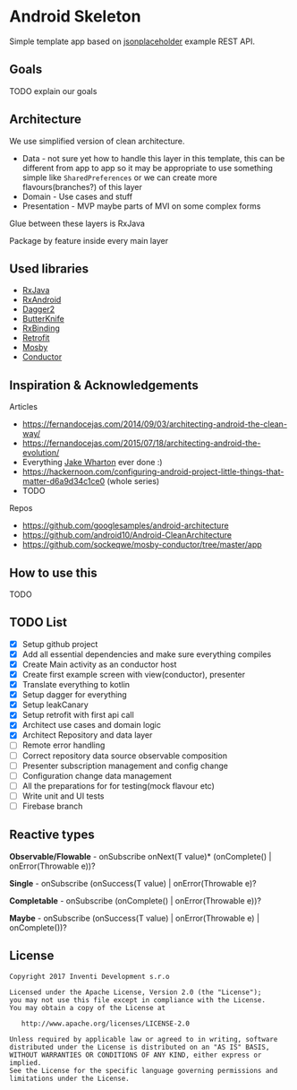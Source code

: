 Android Skeleton
========

Simple template app based on [jsonplaceholder][jsonplaceholder] example REST API.


Goals
-----

TODO explain our goals

Architecture
-----

We use simplified version of clean architecture.

- Data - not sure yet how to handle this layer in this template, this can be different from app to app so it may be appropriate to use something simple like `SharedPreferences` or we can create more flavours(branches?) of this layer
- Domain - Use cases and stuff
- Presentation - MVP maybe parts of MVI on some complex forms

Glue between these layers is RxJava

Package by feature inside every main layer

Used libraries
-----

- [RxJava][rxjava]
- [RxAndroid][rxandroid]
- [Dagger2][dagger]
- [ButterKnife][butterknife]
- [RxBinding][rxbinding]
- [Retrofit][retrofit]
- [Mosby][mosby]
- [Conductor][conductor]

Inspiration & Acknowledgements
-----

Articles
- https://fernandocejas.com/2014/09/03/architecting-android-the-clean-way/
- https://fernandocejas.com/2015/07/18/architecting-android-the-evolution/
- Everything [Jake Wharton][jakewharton] ever done :)
- https://hackernoon.com/configuring-android-project-little-things-that-matter-d6a9d34c1ce0 (whole series)
- TODO

Repos
- https://github.com/googlesamples/android-architecture
- https://github.com/android10/Android-CleanArchitecture
- https://github.com/sockeqwe/mosby-conductor/tree/master/app

How to use this
-----

TODO

TODO List
-----

- [x] Setup github project
- [x] Add all essential dependencies and make sure everything compiles
- [x] Create Main activity as an conductor host
- [x] Create first example screen with view(conductor), presenter
- [x] Translate everything to kotlin
- [X] Setup dagger for everything
- [X] Setup leakCanary
- [X] Setup retrofit with first api call
- [X] Architect use cases and domain logic
- [X] Architect Repository and data layer
- [ ] Remote error handling
- [ ] Correct repository data source observable composition
- [ ] Presenter subscription management and config change
- [ ] Configuration change data management
- [ ] All the preparations for for testing(mock flavour etc)
- [ ] Write unit and UI tests
- [ ] Firebase branch

Reactive types
-----
**Observable/Flowable** - onSubscribe onNext(T value)* (onComplete() | onError(Throwable e))?

**Single** - onSubscribe (onSuccess(T value) | onError(Throwable e)?

**Completable** - onSubscribe (onComplete() | onError(Throwable e))?

**Maybe** - onSubscribe (onSuccess(T value) | onError(Throwable e) | onComplete())?


License
-------

    Copyright 2017 Inventi Development s.r.o

    Licensed under the Apache License, Version 2.0 (the "License");
    you may not use this file except in compliance with the License.
    You may obtain a copy of the License at

       http://www.apache.org/licenses/LICENSE-2.0

    Unless required by applicable law or agreed to in writing, software
    distributed under the License is distributed on an "AS IS" BASIS,
    WITHOUT WARRANTIES OR CONDITIONS OF ANY KIND, either express or implied.
    See the License for the specific language governing permissions and
    limitations under the License.


[jsonplaceholder]: https://jsonplaceholder.typicode.com/
[jakewharton]: https://github.com/JakeWharton
[rxjava]: https://github.com/ReactiveX/RxJava
[rxandroid]: https://github.com/ReactiveX/RxAndroid
[dagger]: https://github.com/google/dagger
[butterknife]: https://github.com/JakeWharton/butterknife
[rxbinding]: https://github.com/JakeWharton/RxBinding
[retrofit]: https://github.com/square/retrofit
[mosby]: https://github.com/sockeqwe/mosby
[conductor]: https://github.com/bluelinelabs/Conductor
